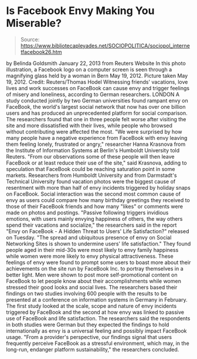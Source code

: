 # Is Facebook Envy Making You Miserable?

> Source: https://www.bibliotecapleyades.net/SOCIOPOLITICA/sociopol_internetfacebook26.htm

by Belinda Goldsmith
January 22, 2013
from
Reuters Website
In this photo illustration, a Facebook
logo on a computer screen
is seen through a magnifying glass held
by a woman in Bern May 19, 2012.
Picture taken May 19, 2012.
Credit: Reuters/Thomas Hodel
Witnessing friends'
vacations, love lives and
work successes on FaceBook can
cause
envy and trigger feelings of misery and
loneliness,
according to German researchers.
LONDON
A study conducted jointly by two German
universities found rampant envy on FaceBook, the world's largest social
network that now has over one billion users and has produced an
unprecedented platform for social comparison.
The researchers found that one in three people felt worse after visiting the
site and more dissatisfied with their lives, while people who browsed
without contributing were affected the most.
"We were surprised by how many people have a
negative experience from FaceBook with envy leaving them feeling lonely,
frustrated or angry," researcher Hanna Krasnova from the Institute of
Information Systems at Berlin's Humboldt University told Reuters.
"From our observations some of these people will then leave
FaceBook or
at least reduce their use of the site," said Krasnova, adding to
speculation that FaceBook could be reaching saturation point in some
markets.
Researchers from Humboldt University and from
Darmstadt's Technical University found vacation photos were the biggest
cause of resentment with more than half of envy incidents triggered by
holiday snaps on FaceBook.
Social interaction was the second most common cause of envy as users could
compare how many birthday greetings they received to those of their FaceBook
friends and how many "likes" or comments were made on photos and postings.
"Passive following triggers invidious
emotions, with users mainly envying happiness of others, the way others
spend their vacations and socialize," the researchers said in the report
"Envy on
FaceBook - A Hidden Threat to Users' Life Satisfaction?"
released on Tuesday.
"The spread and ubiquitous presence of envy on Social Networking Sites
is shown to undermine users' life satisfaction."
They found people aged in their mid-30s were
most likely to envy family happiness while women were more likely to envy
physical attractiveness.
These feelings of envy were found to prompt some users to boast more about
their achievements on the site run by FaceBook Inc. to portray themselves in
a better light.
Men were shown to post more self-promotional content on FaceBook to let
people know about their accomplishments while women stressed their good
looks and social lives.
The researchers based their findings on two studies involving 600 people
with the results to be presented at a conference on information systems in
Germany in February.
The first study looked at the scale, scope and nature of envy incidents
triggered by FaceBook and the second at how envy was linked to passive use
of FaceBook and life satisfaction.
The researchers said the respondents in both studies were German but they
expected the findings to hold internationally as envy is a universal feeling
and possibly impact FaceBook usage.
"From a provider's perspective, our findings
signal that users frequently perceive FaceBook as a stressful
environment, which may, in the long-run, endanger platform
sustainability," the researchers concluded.
